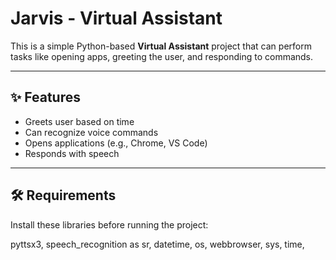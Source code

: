 # Jarvis - Virtual Assistant

This is a simple Python-based **Virtual Assistant** project that can perform tasks like opening apps, greeting the user, and responding to commands.

---

## ✨ Features
- Greets user based on time
- Can recognize voice commands
- Opens applications (e.g., Chrome, VS Code)
- Responds with speech

---

## 🛠️ Requirements
Install these libraries before running the project:

 pyttsx3,
 speech_recognition as sr,
 datetime,
 os,
 webbrowser,
 sys,
 time,
